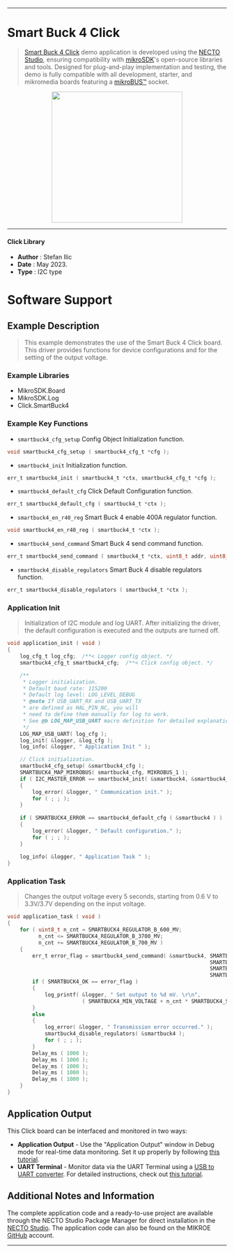 
---
# Smart Buck 4 Click

> [Smart Buck 4 Click](https://www.mikroe.com/?pid_product=MIKROE-5750) demo application is developed using
the [NECTO Studio](https://www.mikroe.com/necto), ensuring compatibility with [mikroSDK](https://www.mikroe.com/mikrosdk)'s
open-source libraries and tools. Designed for plug-and-play implementation and testing, the demo is fully compatible with
all development, starter, and mikromedia boards featuring a [mikroBUS&trade;](https://www.mikroe.com/mikrobus) socket.

<p align="center">
  <img src="https://www.mikroe.com/?pid_product=MIKROE-5750&image=1" height=300px>
</p>

---

#### Click Library

- **Author**        : Stefan Ilic
- **Date**          : May 2023.
- **Type**          : I2C type

# Software Support

## Example Description

> This example demonstrates the use of the Smart Buck 4 Click board.
  This driver provides functions for device configurations 
  and for the setting of the output voltage.

### Example Libraries

- MikroSDK.Board
- MikroSDK.Log
- Click.SmartBuck4

### Example Key Functions

- `smartbuck4_cfg_setup` Config Object Initialization function.
```c
void smartbuck4_cfg_setup ( smartbuck4_cfg_t *cfg );
```

- `smartbuck4_init` Initialization function.
```c
err_t smartbuck4_init ( smartbuck4_t *ctx, smartbuck4_cfg_t *cfg );
```

- `smartbuck4_default_cfg` Click Default Configuration function.
```c
err_t smartbuck4_default_cfg ( smartbuck4_t *ctx );
```

- `smartbuck4_en_r40_reg` Smart Buck 4 enable 400A regulator function.
```c
void smartbuck4_en_r40_reg ( smartbuck4_t *ctx );
```

- `smartbuck4_send_command` Smart Buck 4 send command function.
```c
err_t smartbuck4_send_command ( smartbuck4_t *ctx, uint8_t addr, uint8_t data_in );
```

- `smartbuck4_disable_regulators` Smart Buck 4 disable regulators function.
```c
err_t smartbuck4_disable_regulators ( smartbuck4_t *ctx );
```

### Application Init

> Initialization of I2C module and log UART.
  After initializing the driver, the default configuration is executed 
  and the outputs are turned off.

```c
void application_init ( void ) 
{
    log_cfg_t log_cfg;  /**< Logger config object. */
    smartbuck4_cfg_t smartbuck4_cfg;  /**< Click config object. */

    /** 
     * Logger initialization.
     * Default baud rate: 115200
     * Default log level: LOG_LEVEL_DEBUG
     * @note If USB_UART_RX and USB_UART_TX 
     * are defined as HAL_PIN_NC, you will 
     * need to define them manually for log to work. 
     * See @b LOG_MAP_USB_UART macro definition for detailed explanation.
     */
    LOG_MAP_USB_UART( log_cfg );
    log_init( &logger, &log_cfg );
    log_info( &logger, " Application Init " );

    // Click initialization.
    smartbuck4_cfg_setup( &smartbuck4_cfg );
    SMARTBUCK4_MAP_MIKROBUS( smartbuck4_cfg, MIKROBUS_1 );
    if ( I2C_MASTER_ERROR == smartbuck4_init( &smartbuck4, &smartbuck4_cfg ) ) 
    {
        log_error( &logger, " Communication init." );
        for ( ; ; );
    }
    
    if ( SMARTBUCK4_ERROR == smartbuck4_default_cfg ( &smartbuck4 ) )
    {
        log_error( &logger, " Default configuration." );
        for ( ; ; );
    }
    
    log_info( &logger, " Application Task " );
}
```

### Application Task

> Changes the output voltage every 5 seconds, starting from 0.6 V to 3.3V/3.7V 
 depending on the input voltage.

```c
void application_task ( void ) 
{
    for ( uint8_t n_cnt = SMARTBUCK4_REGULATOR_B_600_MV; 
          n_cnt <= SMARTBUCK4_REGULATOR_B_3700_MV; 
          n_cnt += SMARTBUCK4_REGULATOR_B_700_MV )
    {
        err_t error_flag = smartbuck4_send_command( &smartbuck4, SMARTBUCK4_REG_R600B_PROGRAM | 
                                                                 SMARTBUCK4_REG_R400B_PROGRAM | 
                                                                 SMARTBUCK4_REG_LDO_MODE, 
                                                                 SMARTBUCK4_ENABLE_REGULATOR | n_cnt );
        if ( SMARTBUCK4_OK == error_flag )
        {
            log_printf( &logger, " Set output to %d mV. \r\n", 
                        ( SMARTBUCK4_MIN_VOLTAGE + n_cnt * SMARTBUCK4_STEP ) );
        }
        else
        {
            log_error( &logger, " Transmission error occurred." );
            smartbuck4_disable_regulators( &smartbuck4 );
            for ( ; ; );
        }
        Delay_ms ( 1000 );
        Delay_ms ( 1000 );
        Delay_ms ( 1000 );
        Delay_ms ( 1000 );
        Delay_ms ( 1000 );
    }
}
```

## Application Output

This Click board can be interfaced and monitored in two ways:
- **Application Output** - Use the "Application Output" window in Debug mode for real-time data monitoring.
Set it up properly by following [this tutorial](https://www.youtube.com/watch?v=ta5yyk1Woy4).
- **UART Terminal** - Monitor data via the UART Terminal using
a [USB to UART converter](https://www.mikroe.com/click/interface/usb?interface*=uart,uart). For detailed instructions,
check out [this tutorial](https://help.mikroe.com/necto/v2/Getting%20Started/Tools/UARTTerminalTool).

## Additional Notes and Information

The complete application code and a ready-to-use project are available through the NECTO Studio Package Manager for 
direct installation in the [NECTO Studio](https://www.mikroe.com/necto). The application code can also be found on
the MIKROE [GitHub](https://github.com/MikroElektronika/mikrosdk_click_v2) account.

---
